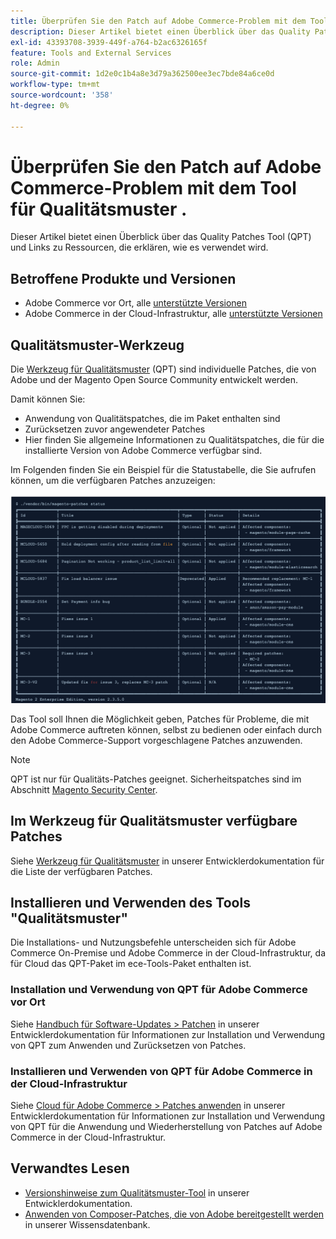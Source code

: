 ```yaml
---
title: Überprüfen Sie den Patch auf Adobe Commerce-Problem mit dem Tool für Qualitätsmuster .
description: Dieser Artikel bietet einen Überblick über das Quality Patches Tool (QPT) und Links zu Ressourcen, die erklären, wie es verwendet wird.
exl-id: 43393708-3939-449f-a764-b2ac6326165f
feature: Tools and External Services
role: Admin
source-git-commit: 1d2e0c1b4a8e3d79a362500ee3ec7bde84a6ce0d
workflow-type: tm+mt
source-wordcount: '358'
ht-degree: 0%

---
```


# Überprüfen Sie den Patch auf Adobe Commerce-Problem mit dem Tool für Qualitätsmuster .

Dieser Artikel bietet einen Überblick über das Quality Patches Tool (QPT) und Links zu Ressourcen, die erklären, wie es verwendet wird.

## Betroffene Produkte und Versionen

* Adobe Commerce vor Ort, alle [unterstützte Versionen](https://magento.com/sites/default/files/magento-software-lifecycle-policy.pdf)
* Adobe Commerce in der Cloud-Infrastruktur, alle [unterstützte Versionen](https://magento.com/sites/default/files/magento-software-lifecycle-policy.pdf)

## Qualitätsmuster-Werkzeug

Die [Werkzeug für Qualitätsmuster](https://github.com/magento/quality-patches) (QPT) sind individuelle Patches, die von Adobe und der Magento Open Source Community entwickelt werden.

Damit können Sie:

* Anwendung von Qualitätspatches, die im Paket enthalten sind
* Zurücksetzen zuvor angewendeter Patches
* Hier finden Sie allgemeine Informationen zu Qualitätspatches, die für die installierte Version von Adobe Commerce verfügbar sind.

Im Folgenden finden Sie ein Beispiel für die Statustabelle, die Sie aufrufen können, um die verfügbaren Patches anzuzeigen:

![Magento_patches_list](assets/status_table.png)

Das Tool soll Ihnen die Möglichkeit geben, Patches für Probleme, die mit Adobe Commerce auftreten können, selbst zu bedienen oder einfach durch den Adobe Commerce-Support vorgeschlagene Patches anzuwenden.

>[!NOTE]
>
>QPT ist nur für Qualitäts-Patches geeignet. Sicherheitspatches sind im Abschnitt [Magento Security Center](https://magento.com/security/patches).

## Im Werkzeug für Qualitätsmuster verfügbare Patches

Siehe [Werkzeug für Qualitätsmuster](https://devdocs.magento.com/quality-patches/tool.html#patch-grid) in unserer Entwicklerdokumentation für die Liste der verfügbaren Patches.

## Installieren und Verwenden des Tools &quot;Qualitätsmuster&quot;

Die Installations- und Nutzungsbefehle unterscheiden sich für Adobe Commerce On-Premise und Adobe Commerce in der Cloud-Infrastruktur, da für Cloud das QPT-Paket im ece-Tools-Paket enthalten ist.

### Installation und Verwendung von QPT für Adobe Commerce vor Ort

Siehe [Handbuch für Software-Updates > Patchen](https://devdocs.magento.com/guides/v2.4/comp-mgr/patching/mqp.html) in unserer Entwicklerdokumentation für Informationen zur Installation und Verwendung von QPT zum Anwenden und Zurücksetzen von Patches.

### Installieren und Verwenden von QPT für Adobe Commerce in der Cloud-Infrastruktur

Siehe [Cloud für Adobe Commerce > Patches anwenden](https://devdocs.magento.com/cloud/project/project-patch.html) in unserer Entwicklerdokumentation für Informationen zur Installation und Verwendung von QPT für die Anwendung und Wiederherstellung von Patches auf Adobe Commerce in der Cloud-Infrastruktur.

## Verwandtes Lesen

* [Versionshinweise zum Qualitätsmuster-Tool](https://devdocs.magento.com/quality-patches/release-notes.html) in unserer Entwicklerdokumentation.
* [Anwenden von Composer-Patches, die von Adobe bereitgestellt werden](/help/how-to/general/how-to-apply-a-composer-patch-provided-by-magento.md) in unserer Wissensdatenbank.
